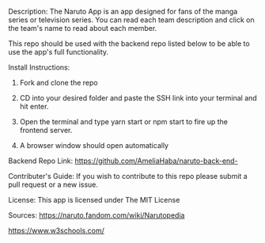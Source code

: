 Description:
The Naruto App is an app designed for fans of the manga series or television series. You can read each team description and click on the team's name to read about each member. 

This repo should be used with the backend repo listed below to be able to use the app's full functionality.


Install Instructions:
1) Fork and clone the repo 

2) CD into your desired folder and paste the SSH link into your terminal and hit enter.

3) Open the terminal and type yarn start or npm start to fire up the frontend server.

4) A browser window should open automatically

Backend Repo Link:
https://github.com/AmeliaHaba/naruto-back-end-

Contributer's Guide:
If you wish to contribute to this repo please submit a pull request or a new issue.

License:
This app is licensed under The MIT License

Sources:
https://naruto.fandom.com/wiki/Narutopedia

https://www.w3schools.com/
